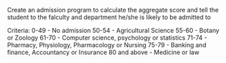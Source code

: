 Create an admission program to calculate the aggregate score and tell the student to the falculty and department he/she is likely to be admitted to

Criteria:
0-49 - No admission
50-54 - Agricultural Science
55-60 - Botany or Zoology
61-70 - Computer science, psychology or statistics
71-74 - Pharmacy, Physiology, Pharmacology or Nursing
75-79 - Banking and finance, Accountancy or Insurance
80 and above - Medicine or law
